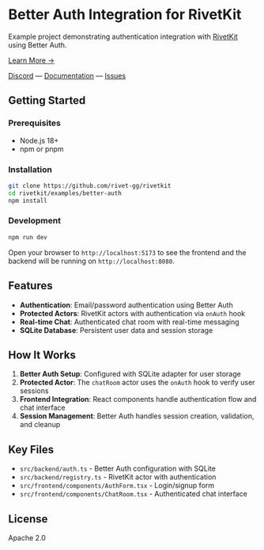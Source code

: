 # Better Auth Integration for RivetKit

Example project demonstrating authentication integration with [RivetKit](https://rivetkit.org) using Better Auth.

[Learn More →](https://github.com/rivet-gg/rivetkit)

[Discord](https://rivet.gg/discord) — [Documentation](https://rivetkit.org) — [Issues](https://github.com/rivet-gg/rivetkit/issues)

## Getting Started

### Prerequisites

- Node.js 18+
- npm or pnpm

### Installation

```sh
git clone https://github.com/rivet-gg/rivetkit
cd rivetkit/examples/better-auth
npm install
```

### Development

```sh
npm run dev
```

Open your browser to `http://localhost:5173` to see the frontend and the backend will be running on `http://localhost:8080`.

## Features

- **Authentication**: Email/password authentication using Better Auth
- **Protected Actors**: RivetKit actors with authentication via `onAuth` hook
- **Real-time Chat**: Authenticated chat room with real-time messaging
- **SQLite Database**: Persistent user data and session storage

## How It Works

1. **Better Auth Setup**: Configured with SQLite adapter for user storage
2. **Protected Actor**: The `chatRoom` actor uses the `onAuth` hook to verify user sessions
3. **Frontend Integration**: React components handle authentication flow and chat interface
4. **Session Management**: Better Auth handles session creation, validation, and cleanup

## Key Files

- `src/backend/auth.ts` - Better Auth configuration with SQLite
- `src/backend/registry.ts` - RivetKit actor with authentication
- `src/frontend/components/AuthForm.tsx` - Login/signup form
- `src/frontend/components/ChatRoom.tsx` - Authenticated chat interface

## License

Apache 2.0
